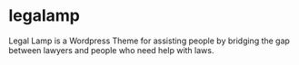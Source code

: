 # legalamp
Legal Lamp is a Wordpress Theme for assisting people by bridging the gap between lawyers and people who need help with laws.
